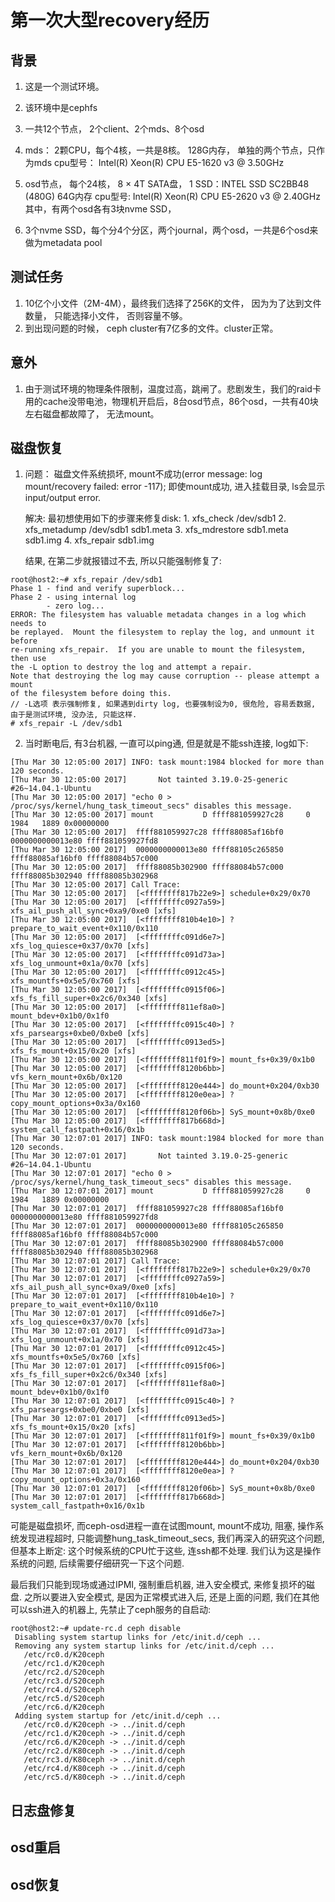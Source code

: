 # 第一次大型recovery经历

## 背景

1. 这是一个测试环境。
2. 该环境中是cephfs
3. 一共12个节点， 2个client、2个mds、8个osd
4. mds： 2颗CPU，每个4核，一共是8核。 128G内存， 单独的两个节点，只作为mds
   cpu型号： Intel(R) Xeon(R) CPU E5-1620 v3 @ 3.50GHz
5. osd节点， 每个24核， 8 × 4T SATA盘， 1 SSD：INTEL SSD SC2BB48 (480G) 64G内存
   cpu型号: Intel(R) Xeon(R) CPU E5-2620 v3 @ 2.40GHz
   其中，有两个osd各有3块nvme SSD，

6. 3个nvme SSD，每个分4个分区，两个journal，两个osd，一共是6个osd来做为metadata pool

## 测试任务

1. 10亿个小文件（2M-4M），最终我们选择了256K的文件， 因为为了达到文件数量， 只能选择小文件， 否则容量不够。
2. 到出现问题的时候， ceph cluster有7亿多的文件。cluster正常。


## 意外

1. 由于测试环境的物理条件限制，温度过高，跳闸了。悲剧发生，我们的raid卡用的cache没带电池，物理机开启后，8台osd节点，86个osd，一共有40块左右磁盘都故障了， 无法mount。

## 磁盘恢复

1. 问题： 磁盘文件系统损坏, mount不成功(error message: log mount/recovery failed: error -117); 即使mount成功, 进入挂载目录, ls会显示input/output error.

   解决: 最初想使用如下的步骤来修复disk:
        1. xfs_check /dev/sdb1
        2. xfs_metadump /dev/sdb1 sdb1.meta
        3. xfs_mdrestore sdb1.meta sdb1.img
        4. xfs_repair sdb1.img

   结果, 在第二步就报错过不去, 所以只能强制修复了:
```
root@host2:~# xfs_repair /dev/sdb1
Phase 1 - find and verify superblock...
Phase 2 - using internal log
        - zero log...
ERROR: The filesystem has valuable metadata changes in a log which needs to
be replayed.  Mount the filesystem to replay the log, and unmount it before
re-running xfs_repair.  If you are unable to mount the filesystem, then use
the -L option to destroy the log and attempt a repair.
Note that destroying the log may cause corruption -- please attempt a mount
of the filesystem before doing this.
// -L选项 表示强制修复, 如果遇到dirty log, 也要强制设为0, 很危险, 容易丢数据, 由于是测试环境, 没办法, 只能这样.
# xfs_repair -L /dev/sdb1
```
2. 当时断电后, 有3台机器, 一直可以ping通, 但是就是不能ssh连接, log如下:
```
[Thu Mar 30 12:05:00 2017] INFO: task mount:1984 blocked for more than 120 seconds.
[Thu Mar 30 12:05:00 2017]       Not tainted 3.19.0-25-generic #26~14.04.1-Ubuntu
[Thu Mar 30 12:05:00 2017] "echo 0 > /proc/sys/kernel/hung_task_timeout_secs" disables this message.
[Thu Mar 30 12:05:00 2017] mount           D ffff881059927c28     0  1984   1889 0x00000000
[Thu Mar 30 12:05:00 2017]  ffff881059927c28 ffff88085af16bf0 0000000000013e80 ffff881059927fd8
[Thu Mar 30 12:05:00 2017]  0000000000013e80 ffff88105c265850 ffff88085af16bf0 ffff88084b57c000
[Thu Mar 30 12:05:00 2017]  ffff88085b302900 ffff88084b57c000 ffff88085b302940 ffff88085b302968
[Thu Mar 30 12:05:00 2017] Call Trace:
[Thu Mar 30 12:05:00 2017]  [<ffffffff817b22e9>] schedule+0x29/0x70
[Thu Mar 30 12:05:00 2017]  [<ffffffffc0927a59>] xfs_ail_push_all_sync+0xa9/0xe0 [xfs]
[Thu Mar 30 12:05:00 2017]  [<ffffffff810b4e10>] ? prepare_to_wait_event+0x110/0x110
[Thu Mar 30 12:05:00 2017]  [<ffffffffc091d6e7>] xfs_log_quiesce+0x37/0x70 [xfs]
[Thu Mar 30 12:05:00 2017]  [<ffffffffc091d73a>] xfs_log_unmount+0x1a/0x70 [xfs]
[Thu Mar 30 12:05:00 2017]  [<ffffffffc0912c45>] xfs_mountfs+0x5e5/0x760 [xfs]
[Thu Mar 30 12:05:00 2017]  [<ffffffffc0915f06>] xfs_fs_fill_super+0x2c6/0x340 [xfs]
[Thu Mar 30 12:05:00 2017]  [<ffffffff811ef8a0>] mount_bdev+0x1b0/0x1f0
[Thu Mar 30 12:05:00 2017]  [<ffffffffc0915c40>] ? xfs_parseargs+0xbe0/0xbe0 [xfs]
[Thu Mar 30 12:05:00 2017]  [<ffffffffc0913ed5>] xfs_fs_mount+0x15/0x20 [xfs]
[Thu Mar 30 12:05:00 2017]  [<ffffffff811f01f9>] mount_fs+0x39/0x1b0
[Thu Mar 30 12:05:00 2017]  [<ffffffff8120b6bb>] vfs_kern_mount+0x6b/0x120
[Thu Mar 30 12:05:00 2017]  [<ffffffff8120e444>] do_mount+0x204/0xb30
[Thu Mar 30 12:05:00 2017]  [<ffffffff8120e0ea>] ? copy_mount_options+0x3a/0x160
[Thu Mar 30 12:05:00 2017]  [<ffffffff8120f06b>] SyS_mount+0x8b/0xe0
[Thu Mar 30 12:05:00 2017]  [<ffffffff817b668d>] system_call_fastpath+0x16/0x1b
[Thu Mar 30 12:07:01 2017] INFO: task mount:1984 blocked for more than 120 seconds.
[Thu Mar 30 12:07:01 2017]       Not tainted 3.19.0-25-generic #26~14.04.1-Ubuntu
[Thu Mar 30 12:07:01 2017] "echo 0 > /proc/sys/kernel/hung_task_timeout_secs" disables this message.
[Thu Mar 30 12:07:01 2017] mount           D ffff881059927c28     0  1984   1889 0x00000000
[Thu Mar 30 12:07:01 2017]  ffff881059927c28 ffff88085af16bf0 0000000000013e80 ffff881059927fd8
[Thu Mar 30 12:07:01 2017]  0000000000013e80 ffff88105c265850 ffff88085af16bf0 ffff88084b57c000
[Thu Mar 30 12:07:01 2017]  ffff88085b302900 ffff88084b57c000 ffff88085b302940 ffff88085b302968
[Thu Mar 30 12:07:01 2017] Call Trace:
[Thu Mar 30 12:07:01 2017]  [<ffffffff817b22e9>] schedule+0x29/0x70
[Thu Mar 30 12:07:01 2017]  [<ffffffffc0927a59>] xfs_ail_push_all_sync+0xa9/0xe0 [xfs]
[Thu Mar 30 12:07:01 2017]  [<ffffffff810b4e10>] ? prepare_to_wait_event+0x110/0x110
[Thu Mar 30 12:07:01 2017]  [<ffffffffc091d6e7>] xfs_log_quiesce+0x37/0x70 [xfs]
[Thu Mar 30 12:07:01 2017]  [<ffffffffc091d73a>] xfs_log_unmount+0x1a/0x70 [xfs]
[Thu Mar 30 12:07:01 2017]  [<ffffffffc0912c45>] xfs_mountfs+0x5e5/0x760 [xfs]
[Thu Mar 30 12:07:01 2017]  [<ffffffffc0915f06>] xfs_fs_fill_super+0x2c6/0x340 [xfs]
[Thu Mar 30 12:07:01 2017]  [<ffffffff811ef8a0>] mount_bdev+0x1b0/0x1f0
[Thu Mar 30 12:07:01 2017]  [<ffffffffc0915c40>] ? xfs_parseargs+0xbe0/0xbe0 [xfs]
[Thu Mar 30 12:07:01 2017]  [<ffffffffc0913ed5>] xfs_fs_mount+0x15/0x20 [xfs]
[Thu Mar 30 12:07:01 2017]  [<ffffffff811f01f9>] mount_fs+0x39/0x1b0
[Thu Mar 30 12:07:01 2017]  [<ffffffff8120b6bb>] vfs_kern_mount+0x6b/0x120
[Thu Mar 30 12:07:01 2017]  [<ffffffff8120e444>] do_mount+0x204/0xb30
[Thu Mar 30 12:07:01 2017]  [<ffffffff8120e0ea>] ? copy_mount_options+0x3a/0x160
[Thu Mar 30 12:07:01 2017]  [<ffffffff8120f06b>] SyS_mount+0x8b/0xe0
[Thu Mar 30 12:07:01 2017]  [<ffffffff817b668d>] system_call_fastpath+0x16/0x1b
```

可能是磁盘损坏, 而ceph-osd进程一直在试图mount, mount不成功, 阻塞, 操作系统发现进程超时, 只能调整hung_task_timeout_secs,
我们再深入的研究这个问题, 但基本上断定: 这个时候系统的CPU忙于这些, 连ssh都不处理. 我们认为这是操作系统的问题, 后续需要仔细研究一下这个问题.

最后我们只能到现场或通过IPMI, 强制重启机器, 进入安全模式, 来修复损坏的磁盘.
之所以要进入安全模式, 是因为正常模式进入后, 还是上面的问题, 我们在其他可以ssh进入的机器上, 先禁止了ceph服务的自启动:
```
root@host2:~# update-rc.d ceph disable
 Disabling system startup links for /etc/init.d/ceph ...
 Removing any system startup links for /etc/init.d/ceph ...
   /etc/rc0.d/K20ceph
   /etc/rc1.d/K20ceph
   /etc/rc2.d/S20ceph
   /etc/rc3.d/S20ceph
   /etc/rc4.d/S20ceph
   /etc/rc5.d/S20ceph
   /etc/rc6.d/K20ceph
 Adding system startup for /etc/init.d/ceph ...
   /etc/rc0.d/K20ceph -> ../init.d/ceph
   /etc/rc1.d/K20ceph -> ../init.d/ceph
   /etc/rc6.d/K20ceph -> ../init.d/ceph
   /etc/rc2.d/K80ceph -> ../init.d/ceph
   /etc/rc3.d/K80ceph -> ../init.d/ceph
   /etc/rc4.d/K80ceph -> ../init.d/ceph
   /etc/rc5.d/K80ceph -> ../init.d/ceph
```

## 日志盘修复

## osd重启

## osd恢复


